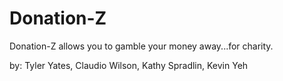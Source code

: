 Donation-Z
==========

Donation-Z allows you to gamble your money away...for charity.

by: Tyler Yates, Claudio Wilson, Kathy Spradlin, Kevin Yeh
